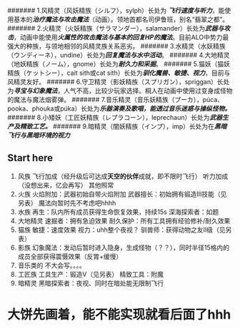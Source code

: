 ####### 1.风精灵（风妖精族（シルフ），sylph）长处为 ***飞行速度与听力***，能使用基本的***治疗魔法与攻击魔法***（动画）。领地首都名司伊鲁班，别名“翡翠之都”。
####### 2.火精灵（火妖精族（サラマンダー），salamander）长处为***武器与攻击***，动画中能使用***火属性的攻击魔法与基本的回复HP的魔法***。目前ALO中势力最强大的种族，与领地相邻的风精灵族关系恶劣。
####### 3.水精灵（水妖精族（ウンディーネ），undine）长处为***回复魔法与水中活动***。
####### 4.大地精灵（地妖精族（ノーム），gnome）长处为***耐久力和采掘***。
####### 5.猫妖（猫妖精族（ケットシー），cait sith或cat sith）长处为***驯化魔兽、敏捷、视力***，目前与风精灵友好。
####### 6.守卫精灵（影妖精族（スプリガン），spriggan）长处为***寻宝与幻象魔法***，人气不高，比较少玩家选择。桐人在动画中使用过变身成怪物的魔法与魔法烟雾弹。
####### 7.音乐精灵（音乐妖精族（プーカ），púca、pooka、phouka或púka）长处为***乐器演奏及歌唱，能透过音乐迷惑与操纵怪物。***
####### 8.小矮妖（工匠妖精族（レプラコーン），leprechaun）长处为***武器生产及精致工艺。***
####### 9.暗精灵（闇妖精族（インプ），imp）长处为在***黑暗飞行与黑暗环境的视力***
## Start here
1. 风族
	飞行加成（经升级后可达成**天空的伙伴**成就，即不限时飞行）
	听力加成（没想出来，亿会再写）
	其他照常
2. 火族
	火焰附加：武器初始自带火焰附加
	武器擅长：初始拥有锻造III技能（见另表）
	魔法向暂时先不考虑吧hhhh
3. 水族
	再生：队内所有成员获得生命恢复效果，持续15s
	深海探索者：如题
4. 大地精灵
	速掘者：拥有急迫效果
	耐久保护：所有工具拥有经验修补/耐久效果
5. 猫族
	敏捷：速度效果
	视力：uhh整个夜视？
	驯兽师：获得动物之友II级（见另表）
6. 影族
	幻象魔法：发动后暂时进入隐身，生成怪物（？？），同时半径15格内的成员全部获得震慑效果（反胃+缓慢）
7. 音乐类的
	不大会写。。。。
8. 工匠族
	工具生产：锻造V（见另表）
	精致工具：附魔
9. 暗精灵
	黑暗探索者：夜视、同时在暗处能无限制飞行




# 大饼先画着，能不能实现就看后面了hhh



